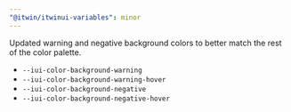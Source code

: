 ```yaml
---
"@itwin/itwinui-variables": minor
---
```


Updated warning and negative background colors to better match the rest of the color palette.

- `--iui-color-background-warning`
- `--iui-color-background-warning-hover`
- `--iui-color-background-negative`
- `--iui-color-background-negative-hover`
